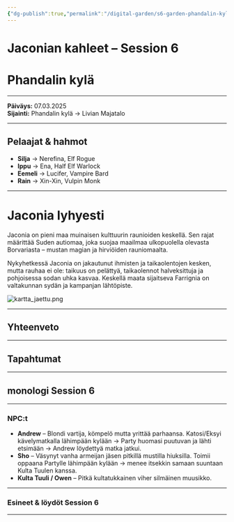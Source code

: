 ```yaml
---
{"dg-publish":true,"permalink":"/digital-garden/s6-garden-phandalin-kylae/","created":"2025-10-03T22:04:37.843+03:00","updated":"2025-10-05T11:47:50.305+03:00"}
---
```


# Jaconian kahleet – Session 6
# Phandalin kylä
---

**Päiväys:** 07.03.2025  
**Sijainti:** Phandalin kylä → Livian Majatalo

---

## Pelaajat & hahmot

- **Silja** → Nerefina, Elf Rogue
- **Ippu** → Ena, Half Elf Warlock
- **Eemeli** → Lucifer, Vampire Bard
- **Rain** → Xin-Xin, Vulpin Monk
    
---

# Jaconia lyhyesti

Jaconia on pieni maa muinaisen kulttuurin raunioiden keskellä. Sen rajat määrittää Suden autiomaa, joka suojaa maailmaa ulkopuolella olevasta Borvariasta – mustan magian ja hirviöiden rauniomaalta.

Nykyhetkessä Jaconia on jakautunut ihmisten ja taikaolentojen kesken, mutta rauhaa ei ole: taikuus on pelättyä, taikaolennot halveksittuja ja pohjoisessa sodan uhka kasvaa. Keskellä maata sijaitseva Farrignia on valtakunnan sydän ja kampanjan lähtöpiste.

![kartta_jaettu.png](/img/user/Kuvat/kartta_jaettu.png)

---

## Yhteenveto


---

## Tapahtumat


---

## monologi Session 6 



---

### NPC:t

- **Andrew** – Blondi vartija, kömpelö mutta yrittää parhaansa. Katosi/Eksyi kävelymatkalla lähimpään kylään -> Party huomasi puutuvan ja lähti etsimään -> Andrew löydettyä matka jatkui.
- **Sho** – Väsynyt vanha armeijan jäsen pitkillä mustilla hiuksilla. Toimii oppaana Partylle lähimpään kylään -> menee itsekkin samaan suuntaan Kulta Tuulen kanssa.
- **Kulta Tuuli / Owen** – Pitkä kultatukkainen viher silmäinen muusikko.
---

### Esineet & löydöt Session 6


---
